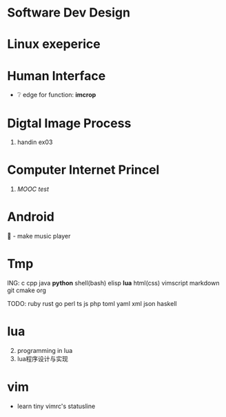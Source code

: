 # Software Dev Design

# Linux exeperice


# Human Interface
- ❔ edge for function: __imcrop__


# Digtal Image Process
1. handin ex03

# Computer Internet Princel
1. _MOOC test_

# Android
🌽 - make music player

# Tmp
<!--learn Lyx(what you see is what you mean)WYSIWYM-->

ING: c cpp java __python__ shell(bash) elisp __lua__ html(css) vimscript markdown git
cmake org

TODO: ruby rust go perl ts js php toml yaml xml json haskell

# lua
2. programming in lua
3. lua程序设计与实现

# vim
- learn tiny vimrc's statusline
